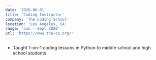 ```yaml
---
date: '2020-06-01'
title: 'Coding Instructor'
company: 'The Coding School'
location: 'Los Angeles, CA'
range: 'Jun - Sept 2020'
url: 'https://www.the-cs.org/'
---
```


- Taught 1-on-1 coding lessons in Python to middle school and high school students.

